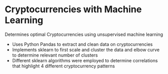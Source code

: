 # Cryptocurrencies with Machine Learning
Determines optimal Cryptocurrencies using unsupervised machine learning
- Uses Python Pandas to extract and clean data on cryptocurrencies
- Implements sklearn to first scale and cluster the data and elbow curve to determine relevant number of clusters
- Different sklearn algorithms were employed to determine correlations that highlight 4 different cryptocurrency patterns
